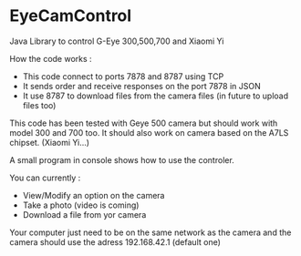 # EyeCamControl
Java Library to control G-Eye 300,500,700 and Xiaomi Yi

How the code works :
- This code connect to ports 7878 and 8787 using TCP
- It sends order and receive responses on the port 7878 in JSON
- It use 8787 to download files from the camera files (in future to upload files too)

This code has been tested with Geye 500 camera but should work with model 300 and 700 too.
It should also work on camera based on the A7LS chipset. (Xiaomi Yi...)

A small program in console shows how to use the controler.

You can currently :
- View/Modify an option on the camera
- Take a photo (video is coming)
- Download a file from yor camera

Your computer just need to be on the same network as the camera and the camera should use the adress 192.168.42.1 (default one)

